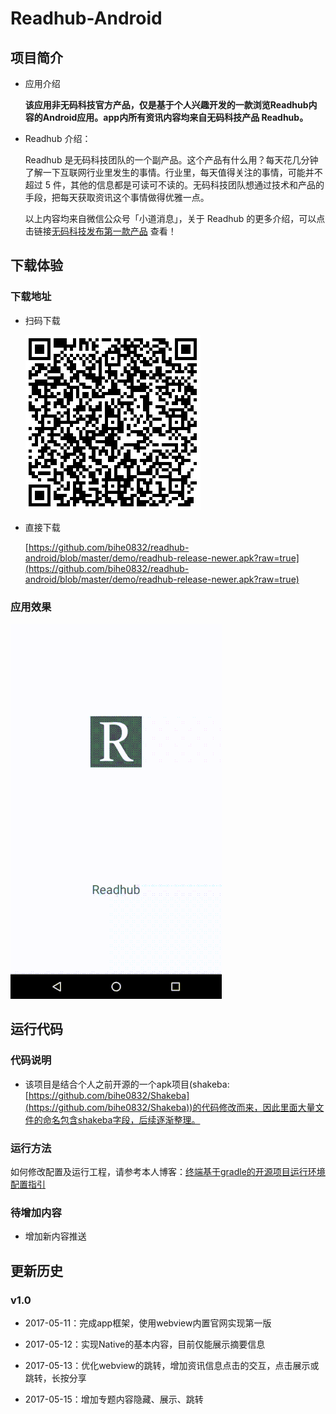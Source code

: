 # Readhub-Android

## 项目简介

- 应用介绍

	**该应用非无码科技官方产品，仅是基于个人兴趣开发的一款浏览Readhub内容的Android应用。app内所有资讯内容均来自无码科技产品 Readhub。**

- Readhub 介绍：
 
	Readhub 是无码科技团队的一个副产品。这个产品有什么用？每天花几分钟了解一下互联网行业里发生的事情。行业里，每天值得关注的事情，可能并不超过 5 件，其他的信息都是可读可不读的。无码科技团队想通过技术和产品的手段，把每天获取资讯这个事情做得优雅一点。

	以上内容均来自微信公众号「小道消息」，关于 Readhub 的更多介绍，可以点击链接[无码科技发布第一款产品](https://mp.weixin.qq.com/s?__biz=MjM5ODIyMTE0MA==&mid=2650969398&idx=1&sn=70c44b9bb994d9a8d98453b97555890b&chksm=bd38310d8a4fb81b878d2a252e813b304873412d2131d7e4787efb52f68ca8676eaad89bd245&scene=0&key=afcd625aa1116852d5c1c05e8cc727fbb36dd1a1b29b2d479b7102b73bafb061942b0a8684a5d01354a97047e79d47a8f18b6757d69cfc201f1088dbe061eef3a801718c08ecf740af13f55f3f3e7e65&ascene=0&uin=OTk0NDIyNDgw&devicetype=iMac14%2C2+OSX+OSX+10.12.4+build(16E195)&version=12020610&nettype=WIFI&fontScale=100&pass_ticket=z4VWnrxOnq2HBP%2BrcsexXO%2F5kXUdPvn9hiTeEgb9DUGwzmC8y%2BNyqBW3b9SjanRq) 查看！

## 下载体验

### 下载地址

- 扫码下载

	![扫码下载摇吧](./demo/readhub_download.png )

- 直接下载

	[https://github.com/bihe0832/readhub-android/blob/master/demo/readhub-release-newer.apk?raw=true](https://github.com/bihe0832/readhub-android/blob/master/demo/readhub-release-newer.apk?raw=true)

### 应用效果

![应用效果](./demo/readhub.gif )

## 运行代码

### 代码说明

- 该项目是结合个人之前开源的一个apk项目(shakeba:[https://github.com/bihe0832/Shakeba](https://github.com/bihe0832/Shakeba))的代码修改而来，因此里面大量文件的命名包含shakeba字段，后续逐渐整理。

### 运行方法

如何修改配置及运行工程，请参考本人博客：[终端基于gradle的开源项目运行环境配置指引](
http://blog.bihe0832.com/android-as-gradle-config.html)

### 待增加内容
	
- 增加新内容推送


## 更新历史

### v1.0

- 2017-05-11：完成app框架，使用webview内置官网实现第一版

- 2017-05-12：实现Native的基本内容，目前仅能展示摘要信息

- 2017-05-13：优化webview的跳转，增加资讯信息点击的交互，点击展示或跳转，长按分享

- 2017-05-15：增加专题内容隐藏、展示、跳转
